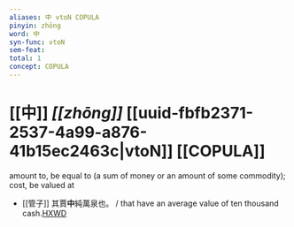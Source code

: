 ```yaml
---
aliases: 中 vtoN COPULA
pinyin: zhōng
word: 中
syn-func: vtoN
sem-feat: 
total: 1
concept: COPULA 
---
```

# [[中]] *[[zhōng]]*  [[uuid-fbfb2371-2537-4a99-a876-41b15ec2463c|vtoN]] [[COPULA]]
amount to, be equal to (a sum of money or an amount of some commodity); cost, be valued at
 - [[管子]] 其賈**中**純萬泉也。 / that have an average value of ten thousand cash.[HXWD](https://hxwd.org/textview.html?location=KR3c0001_tls_024-126a.3)
